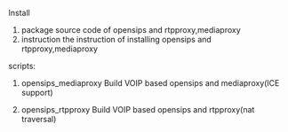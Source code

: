 Install
1. package
source code of opensips and rtpproxy,mediaproxy
2. instruction
the instruction of installing opensips and rtpproxy,mediaproxy

scripts:
1. opensips_mediaproxy
Build VOIP based opensips and mediaproxy(ICE support)

2. opensips_rtpproxy
Build VOIP based opensips and rtpproxy(nat traversal)